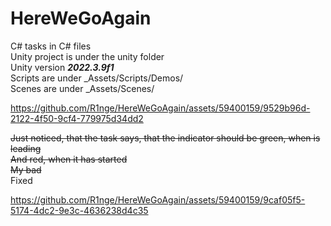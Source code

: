 # HereWeGoAgain

C# tasks in C# files  
Unity project is under the unity folder  
Unity version ***2022.3.9f1***    
Scripts are under _Assets/Scripts/Demos/  
Scenes are under _Assets/Scenes/  

https://github.com/R1nge/HereWeGoAgain/assets/59400159/9529b96d-2122-4f50-9cf4-779975d34dd2


~~Just noticed, that the task says, that the indicator should be green, when is leading~~  
~~And red, when it has started~~  
~~My bad~~  
Fixed  

https://github.com/R1nge/HereWeGoAgain/assets/59400159/9caf05f5-5174-4dc2-9e3c-4636238d4c35

